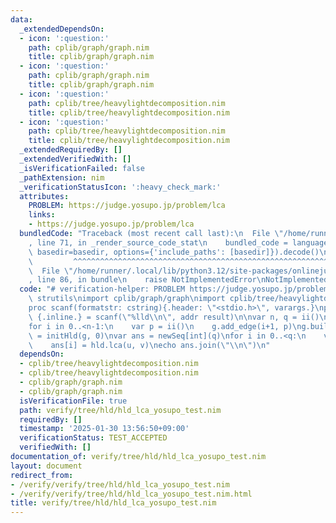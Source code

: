 ```yaml
---
data:
  _extendedDependsOn:
  - icon: ':question:'
    path: cplib/graph/graph.nim
    title: cplib/graph/graph.nim
  - icon: ':question:'
    path: cplib/graph/graph.nim
    title: cplib/graph/graph.nim
  - icon: ':question:'
    path: cplib/tree/heavylightdecomposition.nim
    title: cplib/tree/heavylightdecomposition.nim
  - icon: ':question:'
    path: cplib/tree/heavylightdecomposition.nim
    title: cplib/tree/heavylightdecomposition.nim
  _extendedRequiredBy: []
  _extendedVerifiedWith: []
  _isVerificationFailed: false
  _pathExtension: nim
  _verificationStatusIcon: ':heavy_check_mark:'
  attributes:
    PROBLEM: https://judge.yosupo.jp/problem/lca
    links:
    - https://judge.yosupo.jp/problem/lca
  bundledCode: "Traceback (most recent call last):\n  File \"/home/runner/.local/lib/python3.12/site-packages/onlinejudge_verify/documentation/build.py\"\
    , line 71, in _render_source_code_stat\n    bundled_code = language.bundle(stat.path,\
    \ basedir=basedir, options={'include_paths': [basedir]}).decode()\n          \
    \         ^^^^^^^^^^^^^^^^^^^^^^^^^^^^^^^^^^^^^^^^^^^^^^^^^^^^^^^^^^^^^^^^^^^^^^^^^^^^^^^^^\n\
    \  File \"/home/runner/.local/lib/python3.12/site-packages/onlinejudge_verify/languages/nim.py\"\
    , line 86, in bundle\n    raise NotImplementedError\nNotImplementedError\n"
  code: "# verification-helper: PROBLEM https://judge.yosupo.jp/problem/lca\nimport\
    \ strutils\nimport cplib/graph/graph\nimport cplib/tree/heavylightdecomposition\n\
    proc scanf(formatstr: cstring){.header: \"<stdio.h>\", varargs.}\nproc ii(): int\
    \ {.inline.} = scanf(\"%lld\\n\", addr result)\n\nvar n, q = ii()\nvar g = initUnWeightedUnDirectedStaticGraph(n)\n\
    for i in 0..<n-1:\n    var p = ii()\n    g.add_edge(i+1, p)\ng.build\n\nvar hld\
    \ = initHld(g, 0)\nvar ans = newSeq[int](q)\nfor i in 0..<q:\n    var u, v = ii()\n\
    \    ans[i] = hld.lca(u, v)\necho ans.join(\"\\n\")\n"
  dependsOn:
  - cplib/tree/heavylightdecomposition.nim
  - cplib/tree/heavylightdecomposition.nim
  - cplib/graph/graph.nim
  - cplib/graph/graph.nim
  isVerificationFile: true
  path: verify/tree/hld/hld_lca_yosupo_test.nim
  requiredBy: []
  timestamp: '2025-01-30 13:56:50+09:00'
  verificationStatus: TEST_ACCEPTED
  verifiedWith: []
documentation_of: verify/tree/hld/hld_lca_yosupo_test.nim
layout: document
redirect_from:
- /verify/verify/tree/hld/hld_lca_yosupo_test.nim
- /verify/verify/tree/hld/hld_lca_yosupo_test.nim.html
title: verify/tree/hld/hld_lca_yosupo_test.nim
---
```

